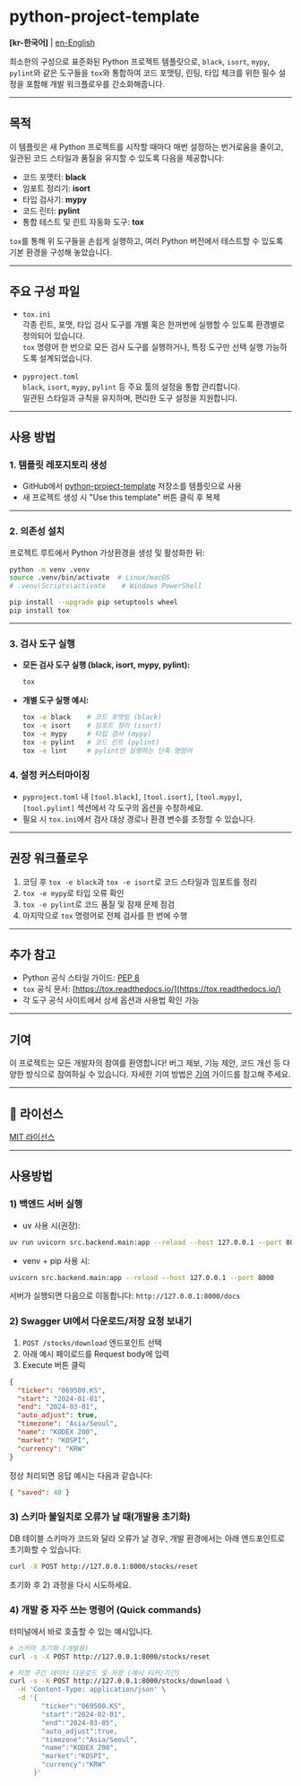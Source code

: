# python-project-template

**[kr-한국어]** | [en-English](README.en.md)

최소한의 구성으로 표준화된 Python 프로젝트 템플릿으로, `black`, `isort`, `mypy`, `pylint`와 같은 도구들을 `tox`와 통합하여 코드 포맷팅, 린팅, 타입 체크를 위한 필수 설정을 포함해 개발 워크플로우를 간소화해줍니다.

---

## 목적

이 템플릿은 새 Python 프로젝트를 시작할 때마다 매번 설정하는 번거로움을 줄이고, 일관된 코드 스타일과 품질을 유지할 수 있도록 다음을 제공합니다:

- 코드 포맷터: **black**
- 임포트 정리기: **isort**
- 타입 검사기: **mypy**
- 코드 린터: **pylint**
- 통합 테스트 및 린트 자동화 도구: **tox**

`tox`를 통해 위 도구들을 손쉽게 실행하고, 여러 Python 버전에서 테스트할 수 있도록 기본 환경을 구성해 놓았습니다.

---

## 주요 구성 파일

- `tox.ini`  
  각종 린트, 포맷, 타입 검사 도구를 개별 혹은 한꺼번에 실행할 수 있도록 환경별로 정의되어 있습니다.  
  `tox` 명령어 한 번으로 모든 검사 도구를 실행하거나, 특정 도구만 선택 실행 가능하도록 설계되었습니다.

- `pyproject.toml`  
  `black`, `isort`, `mypy`, `pylint` 등 주요 툴의 설정을 통합 관리합니다.  
  일관된 스타일과 규칙을 유지하며, 편리한 도구 설정을 지원합니다.

---

## 사용 방법

### 1. 템플릿 레포지토리 생성

- GitHub에서 [python-project-template](https://github.com/yourusername/python-project-template) 저장소를 템플릿으로 사용  
- 새 프로젝트 생성 시 "Use this template" 버튼 클릭 후 복제

---

### 2. 의존성 설치

프로젝트 루트에서 Python 가상환경을 생성 및 활성화한 뒤:

```bash
python -m venv .venv
source .venv/bin/activate  # Linux/macOS
# .venv\Scripts\activate    # Windows PowerShell

pip install --upgrade pip setuptools wheel
pip install tox
```

---

### 3. 검사 도구 실행

- **모든 검사 도구 실행 (black, isort, mypy, pylint):**

  ```bash
  tox
  ```

- **개별 도구 실행 예시:**

  ```bash
  tox -e black    # 코드 포맷팅 (black)
  tox -e isort    # 임포트 정리 (isort)
  tox -e mypy     # 타입 검사 (mypy)
  tox -e pylint   # 코드 린트 (pylint)
  tox -e lint     # pylint만 실행하는 단축 명령어
  ```

### 4. 설정 커스터마이징

- `pyproject.toml` 내 `[tool.black]`, `[tool.isort]`, `[tool.mypy]`, `[tool.pylint]` 섹션에서 각 도구의 옵션을 수정하세요.
- 필요 시 `tox.ini`에서 검사 대상 경로나 환경 변수를 조정할 수 있습니다.

---

## 권장 워크플로우

1. 코딩 후 `tox -e black`과 `tox -e isort`로 코드 스타일과 임포트를 정리
2. `tox -e mypy`로 타입 오류 확인
3. `tox -e pylint`로 코드 품질 및 잠재 문제 점검
4. 마지막으로 `tox` 명령어로 전체 검사를 한 번에 수행

---

## 추가 참고

- Python 공식 스타일 가이드: [PEP 8](https://pep8.org/)
- `tox` 공식 문서: [https://tox.readthedocs.io/](https://tox.readthedocs.io/)
- 각 도구 공식 사이트에서 상세 옵션과 사용법 확인 가능

---

## 기여

이 프로젝트는 모든 개발자의 참여를 환영합니다!
버그 제보, 기능 제안, 코드 개선 등 다양한 방식으로 참여하실 수 있습니다.
자세한 기여 방법은 [기여](./CONTRIBUTING.ko.md)  가이드를 참고해 주세요.

---

## 📝 라이선스

[MIT 라이선스](LICENSE)

---

## 사용방법

### 1) 백엔드 서버 실행

- uv 사용 시(권장):

```bash
uv run uvicorn src.backend.main:app --reload --host 127.0.0.1 --port 8000
```

- venv + pip 사용 시:

```bash
uvicorn src.backend.main:app --reload --host 127.0.0.1 --port 8000
```

서버가 실행되면 다음으로 이동합니다:
`http://127.0.0.1:8000/docs`

### 2) Swagger UI에서 다운로드/저장 요청 보내기

1. `POST /stocks/download` 엔드포인트 선택
2. 아래 예시 페이로드를 Request body에 입력
3. Execute 버튼 클릭

```json
{
  "ticker": "069500.KS",
  "start": "2024-01-01",
  "end": "2024-03-01",
  "auto_adjust": true,
  "timezone": "Asia/Seoul",
  "name": "KODEX 200",
  "market": "KOSPI",
  "currency": "KRW"
}
```

정상 처리되면 응답 예시는 다음과 같습니다:

```json
{ "saved": 40 }
```

### 3) 스키마 불일치로 오류가 날 때(개발용 초기화)

DB 테이블 스키마가 코드와 달라 오류가 날 경우, 개발 환경에서는 아래 엔드포인트로 초기화할 수 있습니다:

```bash
curl -X POST http://127.0.0.1:8000/stocks/reset
```

초기화 후 2) 과정을 다시 시도하세요.

### 4) 개발 중 자주 쓰는 명령어 (Quick commands)

터미널에서 바로 호출할 수 있는 예시입니다.

```bash
# 스키마 초기화 (개발용)
curl -s -X POST http://127.0.0.1:8000/stocks/reset

# 지정 구간 데이터 다운로드 및 저장 (예시 티커/기간)
curl -s -X POST http://127.0.0.1:8000/stocks/download \
  -H 'Content-Type: application/json' \
  -d '{
        "ticker":"069500.KS",
        "start":"2024-02-01",
        "end":"2024-03-05",
        "auto_adjust":true,
        "timezone":"Asia/Seoul",
        "name":"KODEX 200",
        "market":"KOSPI",
        "currency":"KRW"
      }'
```
